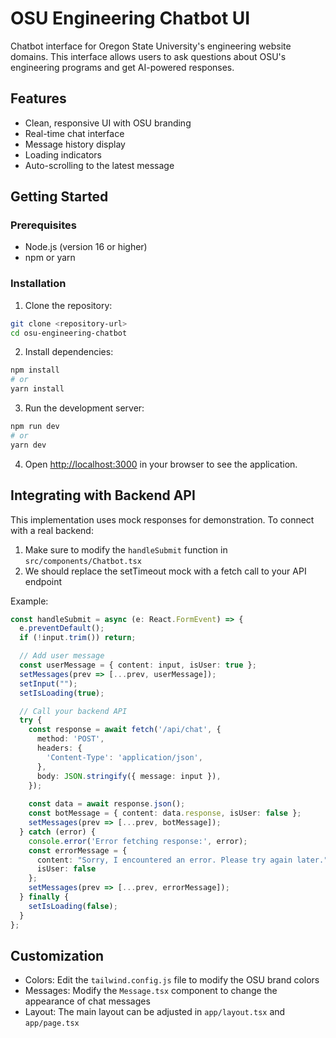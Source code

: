 # OSU Engineering Chatbot UI

Chatbot interface for Oregon State University's engineering website domains. This interface allows users to ask questions about OSU's engineering programs and get AI-powered responses.

## Features

- Clean, responsive UI with OSU branding
- Real-time chat interface
- Message history display
- Loading indicators
- Auto-scrolling to the latest message

## Getting Started

### Prerequisites

- Node.js (version 16 or higher)
- npm or yarn

### Installation

1. Clone the repository:
```bash
git clone <repository-url>
cd osu-engineering-chatbot
```

2. Install dependencies:
```bash
npm install
# or
yarn install
```

3. Run the development server:
```bash
npm run dev
# or
yarn dev
```

4. Open [http://localhost:3000](http://localhost:3000) in your browser to see the application.

## Integrating with Backend API

This implementation uses mock responses for demonstration. To connect with a real backend:

1. Make sure to modify the `handleSubmit` function in `src/components/Chatbot.tsx`
2.  We should replace the setTimeout mock with a fetch call to your API endpoint

Example:
```typescript
const handleSubmit = async (e: React.FormEvent) => {
  e.preventDefault();
  if (!input.trim()) return;

  // Add user message
  const userMessage = { content: input, isUser: true };
  setMessages(prev => [...prev, userMessage]);
  setInput("");
  setIsLoading(true);

  // Call your backend API
  try {
    const response = await fetch('/api/chat', {
      method: 'POST',
      headers: {
        'Content-Type': 'application/json',
      },
      body: JSON.stringify({ message: input }),
    });
    
    const data = await response.json();
    const botMessage = { content: data.response, isUser: false };
    setMessages(prev => [...prev, botMessage]);
  } catch (error) {
    console.error('Error fetching response:', error);
    const errorMessage = { 
      content: "Sorry, I encountered an error. Please try again later.", 
      isUser: false 
    };
    setMessages(prev => [...prev, errorMessage]);
  } finally {
    setIsLoading(false);
  }
};
```

## Customization

- Colors: Edit the `tailwind.config.js` file to modify the OSU brand colors
- Messages: Modify the `Message.tsx` component to change the appearance of chat messages
- Layout: The main layout can be adjusted in `app/layout.tsx` and `app/page.tsx` 
